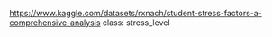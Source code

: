 https://www.kaggle.com/datasets/rxnach/student-stress-factors-a-comprehensive-analysis
class: stress_level